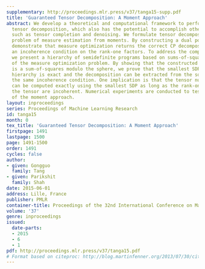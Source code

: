 ```yaml
---
supplementary: http://proceedings.mlr.press/v37/tanga15-supp.pdf
title: 'Guaranteed Tensor Decomposition: A Moment Approach'
abstract: We develop a theoretical and computational framework to perform guaranteed
  tensor decomposition, which also has the potential to accomplish other tensor tasks
  such as tensor completion and denoising. We formulate tensor decomposition as a
  problem of measure estimation from moments. By constructing a dual polynomial, we
  demonstrate that measure optimization returns the correct CP decomposition under
  an incoherence condition on the rank-one factors. To address the computational challenge,
  we present a hierarchy of semidefinite programs based on sums-of-squares relaxations
  of the measure optimization problem. By showing that the constructed dual polynomial
  is a sum-of-squares modulo the sphere, we prove that the smallest SDP in the relaxation
  hierarchy is exact and the decomposition can be extracted from the solution under
  the same incoherence condition. One implication is that the tensor nuclear norm
  can be computed exactly using the smallest SDP as long as the rank-one factors of
  the tensor are incoherent. Numerical experiments are conducted to test the performance
  of the moment approach.
layout: inproceedings
series: Proceedings of Machine Learning Research
id: tanga15
month: 0
tex_title: 'Guaranteed Tensor Decomposition: A Moment Approach'
firstpage: 1491
lastpage: 1500
page: 1491-1500
order: 1491
cycles: false
author:
- given: Gongguo
  family: Tang
- given: Parikshit
  family: Shah
date: 2015-06-01
address: Lille, France
publisher: PMLR
container-title: Proceedings of the 32nd International Conference on Machine Learning
volume: '37'
genre: inproceedings
issued:
  date-parts:
  - 2015
  - 6
  - 1
pdf: http://proceedings.mlr.press/v37/tanga15.pdf
# Format based on citeproc: http://blog.martinfenner.org/2013/07/30/citeproc-yaml-for-bibliographies/
---
```

